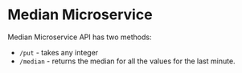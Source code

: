 # Median Microservice

Median Microservice API has two methods:

- `/put` - takes any integer
- `/median` - returns the median for all the values for the last minute.

